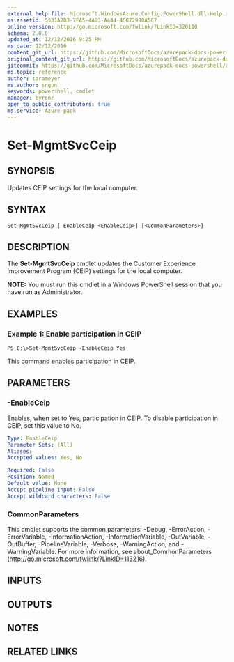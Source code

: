 ```yaml
---
external help file: Microsoft.WindowsAzure.Config.PowerShell.dll-Help.xml
ms.assetid: 5331A2D3-7FA5-4A83-A444-45872998A5C7
online version: http://go.microsoft.com/fwlink/?LinkID=320110
schema: 2.0.0
updated_at: 12/12/2016 9:25 PM
ms.date: 12/12/2016
content_git_url: https://github.com/MicrosoftDocs/azurepack-docs-powershell/blob/master/AzurePack-cmdlets/Configuration/v1.0/Set-MgmtSvcCeip.md
original_content_git_url: https://github.com/MicrosoftDocs/azurepack-docs-powershell/blob/master/AzurePack-cmdlets/Configuration/v1.0/Set-MgmtSvcCeip.md
gitcommit: https://github.com/MicrosoftDocs/azurepack-docs-powershell/blob/b83cde31c8e8df3140400b62cc6698cfc8f37a47/AzurePack-cmdlets/Configuration/v1.0/Set-MgmtSvcCeip.md
ms.topic: reference
author: tarameyer
ms.author: sngun
keywords: powershell, cmdlet
manager: byronr
open_to_public_contributors: true
ms.service: Azure-pack
---
```


# Set-MgmtSvcCeip

## SYNOPSIS
Updates CEIP settings for the local computer.

## SYNTAX

```
Set-MgmtSvcCeip [-EnableCeip <EnableCeip>] [<CommonParameters>]
```

## DESCRIPTION
The **Set-MgmtSvcCeip** cmdlet updates the Customer Experience Improvement Program (CEIP) settings for the local computer.

**NOTE:** You must run this cmdlet in a Windows PowerShell session that you have run as Administrator.

## EXAMPLES

### Example 1: Enable participation in CEIP
```
PS C:\>Set-MgmtSvcCeip -EnableCeip Yes
```

This command enables participation in CEIP.

## PARAMETERS

### -EnableCeip
Enables, when set to Yes, participation in CEIP.
To disable participation in CEIP, set this value to No.

```yaml
Type: EnableCeip
Parameter Sets: (All)
Aliases: 
Accepted values: Yes, No

Required: False
Position: Named
Default value: None
Accept pipeline input: False
Accept wildcard characters: False
```

### CommonParameters
This cmdlet supports the common parameters: -Debug, -ErrorAction, -ErrorVariable, -InformationAction, -InformationVariable, -OutVariable, -OutBuffer, -PipelineVariable, -Verbose, -WarningAction, and -WarningVariable. For more information, see about_CommonParameters (http://go.microsoft.com/fwlink/?LinkID=113216).

## INPUTS

## OUTPUTS

## NOTES

## RELATED LINKS

